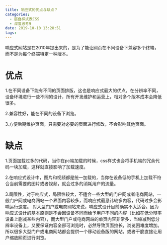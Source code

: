 ```yaml
---
title: 响应式的优点与缺点？
categories:
  - 层叠样式表CSS
  - 深度思考9
date: 2019-10-10 13:28:51
tags:
---
```

响应式网站是在2010年提出来的，是为了能让网页在不同设备下兼容多个终端，而不是为每个终端特定一种版本。 

# 优点

1.在不同设备下能有不同的页面排版，这也是响应式最大的优点，在分辨率不同，设备环境进行一些不同的设计，所有开发维护和运营上，相对多个版本成本会降低很多。 

2.兼容性好，能在不同的设备下浏览。 

3.方便后期维护页面，只需要对必要的页面进行修改，不会影响其他页面。 

# 缺点

1.页面加载过多的代码，当你在pc端加载的时候，css样式也会将手机端的冗余代码一块加载，这样就直接影响了加载速度。 

2.在响应式设计中，图片和视频都是统一加载的，当你在设备低的手机上加载不符合当前需要的图片或者视频，就会过多的消耗用户的流量。 

3.局限性，对于响应式，局限性较大，不适合一些大型的门户网或者电商网站，一般门户网或电商网站一个界面内容较多，而响应式最忌讳较多内容，代码过多会影响运行速度。 
对大型门户或电商网站来说，响应式设计目前确实不太适合。因为响应式设计的基本原则是不会因设备不同而给予用户不同的内容（比如在低分辩率设备上删减某些内容），而大型门户或电商网站的单页内容非常多，当缩减到低分辨率设备上，又要保证内容全部可浏览时，必然导致页面拉长，浏览困难度增加。所以很多大型门户或电商网站都会提供一个移动设备版的网站，或者干脆直接让用户缩放网页进行浏览。